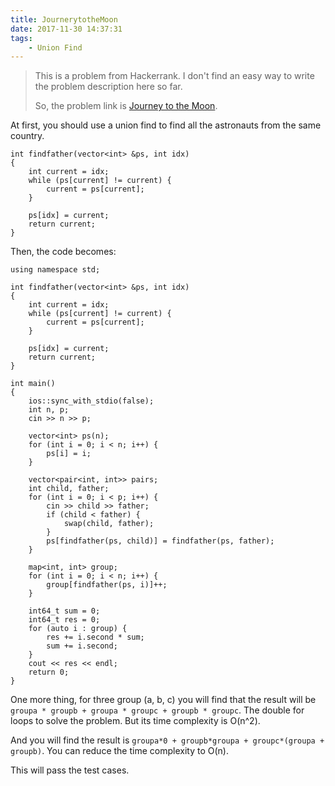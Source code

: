 ```yaml
---
title: JournerytotheMoon
date: 2017-11-30 14:37:31
tags:
    - Union Find
---
```


> This is a problem from Hackerrank. I don't find an easy way to write the problem description here so far.
>
> So, the problem link is [Journey to the Moon](https://www.hackerrank.com/challenges/journey-to-the-moon/problem).

<!--more-->

At first, you should use a union find to find all the astronauts from the same country.

```
int findfather(vector<int> &ps, int idx)
{
    int current = idx;
    while (ps[current] != current) {
        current = ps[current];
    }

    ps[idx] = current;
    return current;
}
```

Then, the code becomes:

```
using namespace std;

int findfather(vector<int> &ps, int idx)
{
    int current = idx;
    while (ps[current] != current) {
        current = ps[current];
    }

    ps[idx] = current;
    return current;
}

int main()
{
    ios::sync_with_stdio(false);
    int n, p;
    cin >> n >> p;

    vector<int> ps(n);
    for (int i = 0; i < n; i++) {
        ps[i] = i;
    }

    vector<pair<int, int>> pairs;
    int child, father;
    for (int i = 0; i < p; i++) {
        cin >> child >> father;
        if (child < father) {
            swap(child, father);
        }
        ps[findfather(ps, child)] = findfather(ps, father);
    }

    map<int, int> group;
    for (int i = 0; i < n; i++) {
        group[findfather(ps, i)]++;
    }

    int64_t sum = 0;
    int64_t res = 0;
    for (auto i : group) {
        res += i.second * sum;
        sum += i.second;
    }
    cout << res << endl;
    return 0;
}
```

One more thing, for three group (a, b, c) you will find that the result will be `groupa * groupb + groupa * groupc + groupb * groupc`. The double for loops to solve the problem. But its time complexity is O(n^2).

And you will find the result is `groupa*0 + groupb*groupa + groupc*(groupa + groupb)`. You can reduce the time complexity to O(n).

This will pass the test cases.
